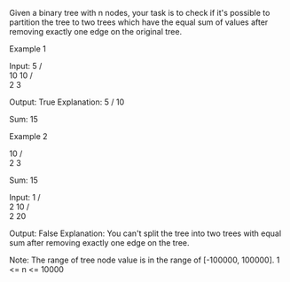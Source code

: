 Given a binary tree with n nodes, your task is to check if it's possible to partition the tree to two trees which have the equal sum of values after removing exactly one edge on the original tree.

Example 1

Input:
    5
   / \
  10 10
    /  \
   2   3

Output: True
Explanation:
    5
   /
  10

Sum: 15

Example 2

   10
  /  \
 2    3

Sum: 15

Input:
    1
   / \
  2  10
    /  \
   2   20

Output: False
Explanation: You can't split the tree into two trees with equal sum after removing exactly one edge on the tree.

Note:
The range of tree node value is in the range of [-100000, 100000].
1 <= n <= 10000